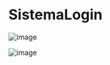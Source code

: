 # SistemaLogin

![image](https://user-images.githubusercontent.com/82950555/181290215-7dd3d88f-a3dc-4455-b4d1-88fe5e3de0f5.png)

![image](https://user-images.githubusercontent.com/82950555/181290276-ca24a8e0-faf7-462c-b1ca-d808abc0fd38.png)

